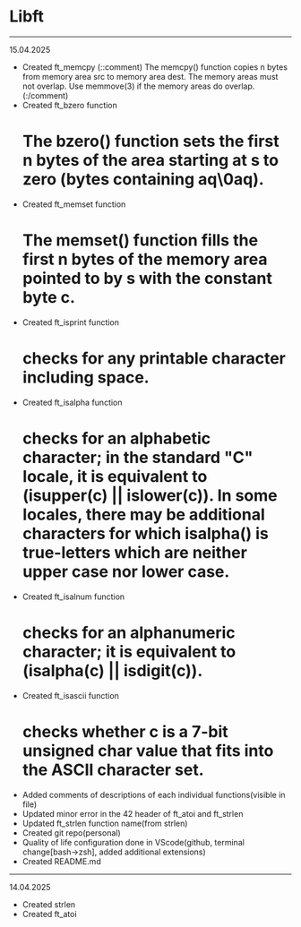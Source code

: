 # Libft

_______________________________________________________________________________________
15.04.2025
- Created ft_memcpy
	(::comment)
	The memcpy() function copies n bytes from memory area src to memory area dest. The memory areas must not overlap. Use memmove(3) if the memory areas do overlap.
	(:/comment)
- Created ft_bzero function
	# The bzero() function sets the first n bytes of the area starting at s to zero (bytes containing aq\0aq).
- Created ft_memset function
	# The memset() function fills the first n bytes of the memory area pointed to by s with the constant byte c.
- Created ft_isprint function
	# checks for any printable character including space.
- Created ft_isalpha function
	# checks for an alphabetic character; in the standard "C" locale, it is equivalent to (isupper(c) || islower(c)). In some locales, there may be additional characters for which isalpha() is true-letters which are neither upper case nor lower case.
- Created ft_isalnum function
	# checks for an alphanumeric character; it is equivalent to (isalpha(c) || isdigit(c)).
- Created ft_isascii function
	# checks whether c is a 7-bit unsigned char value that fits into the ASCII character set.
- Added comments of descriptions of each individual functions(visible in file)
- Updated minor error in the 42 header of ft_atoi and ft_strlen
- Updated ft_strlen function name(from strlen)
- Created git repo(personal)
- Quality of life configuration done in VScode(github, terminal change[bash->zsh], added additional extensions)
- Created README.md
_____________________________________________________________________________________
14.04.2025
- Created strlen
- Created ft_atoi